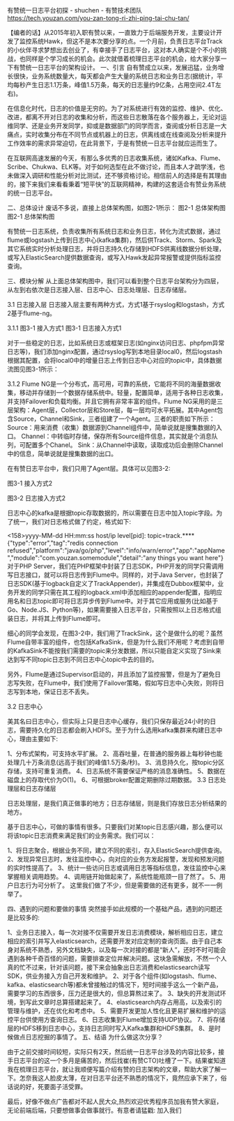 

有赞统一日志平台初探 - shuchen - 有赞技术团队 https://tech.youzan.com/you-zan-tong-ri-zhi-ping-tai-chu-tan/

【编者的话】从2015年初入职有赞以来，一直致力于后端服务开发，主要设计开发了监控系统Hawk，但这不是本次要分享的点。一个月前，负责日志平台Track的小伙伴寻求梦想出去创业了，有幸接手了日志平台，这对本人确实是个不小的挑战，也同样是个学习成长的机会。此次就借着梳理日志平台的机会，给大家分享一下有赞统一日志平台的架构设计。
一、引言
自有赞成立以来，发展迅猛，业务增长很快，业务系统数量大，每天都会产生大量的系统日志和业务日志(据统计，平均每秒产生日志1.1万条，峰值1.5万条，每天的日志量约9亿条，占用空间2.4T左右)。

在信息化时代，日志的价值是无穷的。为了对系统进行有效的监控、维护、优化、改进，都离不开对日志的收集和分析，而这些日志散落在各个服务器上，无论对运维同学、还是业务开发同学，抑或是数据部门的同学而言，查阅或分析日志是一大痛点，实时收集分布在不同节点或机器上的日志，供离线或在线查阅及分析来提升工作效率的需求异常迫切，在此背景下，于是有赞统一日志平台就应运而生了。

在互联网高速发展的今天，有那么多优秀的日志收集系统，诸如Kafka、Flume、Scribe、Chukwa、ELK等。对于如何选型在此不做讨论，而且本人才疏学浅，也未做深入调研和性能分析对比测试，还不够资格讨论。相信前人的选择是有其理由的，接下来我们来看看秉着“短平快”的互联网精神，构建的这套适合有赞业务系统的统一日志平台。

二、总体设计
废话不多说，直接上总体架构图，如图2-1所示： 图2-1 总体架构图 图2-1 总体架构图

有赞统一日志系统，负责收集所有系统日志和业务日志，转化为流式数据，通过flume或logstash上传到日志中心(kafka集群)，然后供Track、Storm、Spark及其它系统实时分析处理日志，并将日志持久化存储到HDFS供离线数据分析处理，或写入ElasticSearch提供数据查询，或写入Hawk发起异常报警或提供指标监控查询。

三、模块分解
从上面总体架构图中，我们可以看到整个日志平台架构分为四层，从左到右依次是日志接入层、日志中心、日志处理层、日志存储层。

3.1 日志接入层
日志接入层主要有两种方式，方式1基于rsyslog和logstash，方式2基于flume-ng。

3.1.1
图3-1 接入方式1 图3-1 日志接入方式1

对于一些稳定的日志，比如系统日志或框架日志(如nginx访问日志、phpfpm异常日志等)，我们添加nginx配置，通过rsyslog写到本地目录local0，然后logstash根据其配置，会将local0中的增量日志上传到日志中心对应的topic中，具体数据流图见图3-1所示：

3.1.2
Flume NG是一个分布式，高可用，可靠的系统，它能将不同的海量数据收集，移动并存储到一个数据存储系统中。轻量，配置简单，适用于各种日志收集，并支持Failover和负载均衡。并且它拥有非常丰富的组件。Flume NG采用的是三层架构：Agent层，Collector层和Store层，每一层均可水平拓展。其中Agent包含Source，Channel和Sink，三者组建了一个Agent。三者的职责如下所示： 
Source：用来消费（收集）数据源到Channel组件中，简单说就是搜集数据的入口。 
Channel：中转临时存储，保存所有Source组件信息，其实就是个消息队列，可配置多个Chanel。 
Sink：从Channel中读取，读取成功后会删除Channel中的信息，简单说就是搜集数据的出口。

在有赞日志平台中，我们只用了Agent层。具体可以见图3-2:

图3-1 接入方式2

图3-2 日志接入方式2

日志中心的kafka是根据topic存取数据的，所以需要在日志中加入topic字段。为了统一，我们对日志格式做了约定，格式如下:

<158>yyyy-MM-dd HH:mm:ss host/ip level[pid]: topic=track.**** {"type":"error","tag":"redis connection refused","platform":"java/go/php","level":"info/warn/error","app":"appName","module":"com.youzan.somemodule","detail":"any things you want here"}
对于PHP Server，我们在PHP框架中封装了日志SDK，PHP开发的同学只需调用写日志接口，就可以将日志传到Flume中。同样的，对于Java Server，也封装了日志SDK(基于logback自定义了TrackAppender)，并集成在Dubbox框架中，业务开发的同学只需在其工程的logback.xml中添加相应的appender配置，指明应用名和日志topic即可将日志异步传到Flume中。对于其它应用或服务(比如基于Go、Node.JS、Python等)，如果需要接入日志平台，只需按照以上日志格式组装日志，并将其上传到Flume即可。

细心的同学会发现，在图3-2中，我们用了TrackSink，这个是做什么的呢？虽然Flume自带丰富的组件，也包括KafkaSink，但是为什么我们不用呢？考虑到自带的KafkaSink不能按我们需要的topic来分发数据，所以只能自定义实现了Sink来达到写不同topic日志到不同日志中心topic中去的目的。

另外，Flume是通过Supervisor启动的，并且添加了监控报警，但是为了避免日志写失败，在Flume中，我们使用了Failover策略，假如写日志中心失败，则将日志写到本地，保证日志不丢失。

3.2 日志中心

美其名曰日志中心，但实际上只是日志中心缓存，我们只保存最近24小时的日志，需要持久化的日志都会刷入HDFS。至于为什么选用kafka集群来构建日志中心，理由主要如下:

  1、分布式架构，可支持水平扩展。
  2、高吞吐量，在普通的服务器上每秒钟也能处理几十万条消息(远高于我们的峰值1.5万条/秒)。
  3、消息持久化，按topic分区存储，支持可重复消费。
  4、日志系统不需要保证严格的消息准确性。
  5、数据在磁盘上的存取代价为O(1)。
  6、可根据broker配置定期删除过期数据。
3.3 日志处理层和日志存储层

日志处理层，是我们真正做事的地方；日志存储层，则是我们存放日志分析结果的地方。

基于日志中心，可做的事情有很多。只要我们对某topic日志感兴趣，那么便可以将该topic日志消费来满足我们的业务需求。我们可以：

1、将日志聚合，根据业务不同，建立不同的索引，存入ElasticSearch提供查询。
2、发现异常日志时，发往监控中心，向对应的业务方发起报警，发现和预发问题的实时性提高了。
3、统计一些访问日志或调用日志等指标信息，发往监控中心来掌握相关调用趋势。
4、调用链开始做起来了，系统性能瓶颈一目了然了。
5、用户日志行为可分析了。
这里我们做了不少，但是需要做的还有更多，就不一一例举了。

四、遇到的问题和要做的事情
突然接手如此规模的一个基础产品，遇到的问题还是比较多的:

1、业务日志接入，每一次对接不仅需要开发日志消费模块，解析相应日志，建立相应的索引并写入elasticsearch，还需要开发对应定制的查询页面。由于自己本身对系统不熟悉，另外文档缺失，以及每一次对接的都是“新人”，还时不时可能会遇到各种千奇百怪的问题，需要排查定位并解决问题。这块急需解放，不然一个人真的忙不过来，针对该问题，接下来会抽象出日志消费和elasticsearch读写SDK，供业务接入方自己开发和维护。
2、对于各个组件(如logstash、flume、kafka、elasticsearch等)都未曾接触过的情况下，短时间接手这么一个新产品，需要学习的东西很多，压力还是很大的，但总算熬过来了。
3、缺失的开发测试环境，到写此文章时总算搭建起来了。
4、elasticsearch内存占用高，以及索引的管理与维护，还在优化和考虑中。
5、需要开发更加人性化且更易扩展和维护的运控平台供使用方查询日志。
6、日志收集到Flume增加支持UDP协议。
7、将存储层的HDFS移到日志中心，支持日志同时写入Kafka集群和HDFS集群。
8、是时候做点日志挖掘的事情了。
五、结语
为什么做这次分享？

由于之前交接时间较短，实际只有2天，然后统一日志平台涉及的内容比较多，接手日志平台的这一个多月是痛苦的，然后找崔(有赞CTO)吐槽了一下。结果崔知道我在梳理日志平台，就让我顺便写篇介绍有赞的日志架构的文章，帮助大家了解一下。怎奈我这人脸皮太薄，在对日志平台还不熟悉的情况下，竟然应承下来了，俗话说的好，死要面子活受罪。

最后，好像不做点广告都对不起人民大众,热烈欢迎优秀程序员加我有赞大家庭，无论前端后端，只要想做事会做事就行。有意者请猛戳: 加入我们